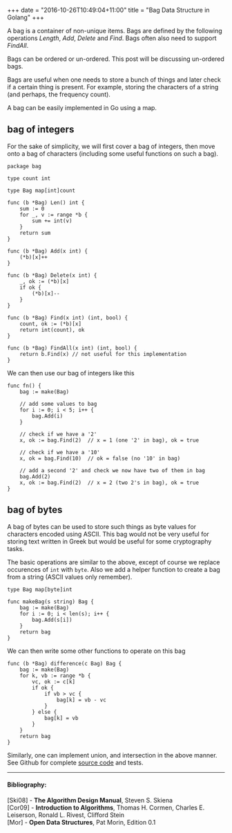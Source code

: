 +++
date = "2016-10-26T10:49:04+11:00"
title = "Bag Data Structure in Golang"
+++

A bag is a container of non-unique items. Bags are defined by the following
operations *Length*, *Add*, *Delete* and *Find*. Bags often also need to support
*FindAll*.

Bags can be ordered or un-ordered. This post will be discussing un-ordered
bags.

<!--more-->

Bags are useful when one needs to store a bunch of things and later check
if a certain thing is present. For example, storing the characters of a string
(and perhaps, the frequency count).

A bag can be easily implemented in Go using a map.

## bag of integers

For the sake of simplicity, we will first cover a bag of integers, then move
onto a bag of characters (including some useful functions on such a bag).

```
package bag

type count int

type Bag map[int]count

func (b *Bag) Len() int {
	sum := 0
	for _, v := range *b {
		sum += int(v)
	}
	return sum
}

func (b *Bag) Add(x int) {
	(*b)[x]++
}

func (b *Bag) Delete(x int) {
	_, ok := (*b)[x]
	if ok {
		(*b)[x]--
	}
}

func (b *Bag) Find(x int) (int, bool) {
	count, ok := (*b)[x]
	return int(count), ok
}

func (b *Bag) FindAll(x int) (int, bool) {
	return b.Find(x) // not useful for this implementation
}
```
We can then use our bag of integers like this

```
func fn() {
    bag := make(Bag)

	// add some values to bag
	for i := 0; i < 5; i++ {
		bag.Add(i)
    }

    // check if we have a '2'
    x, ok := bag.Find(2)  // x = 1 (one '2' in bag), ok = true

    // check if we have a '10'
    x, ok = bag.Find(10)  // ok = false (no '10' in bag)

    // add a second '2' and check we now have two of them in bag 
    bag.Add(2)
    x, ok := bag.Find(2)  // x = 2 (two 2's in bag), ok = true
}
```    

## bag of bytes
A bag of bytes can be used to store such things as byte values for characters
encoded using ASCII. This bag would not be very useful for storing text written
in Greek but would be useful for some cryptography tasks.

The basic operations are similar to the above, except of course we replace
occurences of `int` with `byte`. Also we add a helper function to create a bag
from a string (ASCII values only remember).
```
type Bag map[byte]int

func makeBag(s string) Bag {
	bag := make(Bag)
	for i := 0; i < len(s); i++ {
		bag.Add(s[i])
	}
	return bag
}
```

We can then write some other functions to operate on this bag
```
func (b *Bag) difference(c Bag) Bag {
	bag := make(Bag)
	for k, vb := range *b {
		vc, ok := c[k]
		if ok {
			if vb > vc {
				bag[k] = vb - vc
			}
		} else {
			bag[k] = vb
		}
	}
	return bag
}
```
Similarly, one can implement union, and intersection in the above manner. See
Github for complete
[source code](https://github.com/tcharding/types/tree/master/bags) and tests.

---
#### Bibliography:
[Ski08] - **The Algorithm Design Manual**, Steven S. Skiena  
[Cor09] - **Introduction to Algorithms**, Thomas H. Cormen, Charles E. Leiserson,
Ronald L. Rivest, Clifford Stein  
[Mor] - **Open Data Structures**, Pat Morin, Edition 0.1  

